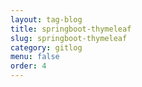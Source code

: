 ```yaml
---
layout: tag-blog
title: springboot-thymeleaf
slug: springboot-thymeleaf
category: gitlog
menu: false
order: 4
---
```

